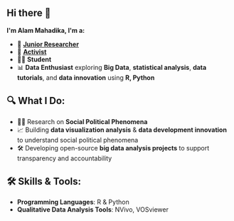 ## Hi there 👋 


**I'm  Alam Mahadika, I'm  a:** 
- 🔎 [**Junior Researcher**](https://psm.umy.ac.id/id/alam-mahadika/)
- 📣 [**Activist**](https://kisp-id.org/)
- 👨‍🎓 **Student**  
- 📊 **Data Enthusiast** exploring **Big Data**, **statistical analysis**, **data tutorials**, and **data innovation** using **R, Python**

## 🔍 What I Do:
- 🧑‍🔬 Research on **Social Political Phenomena**  
- 📈 Building **data visualization analysis** & **data development innovation** to understand social political phenomena  
- 🛠️ Developing open-source **big data analysis projects** to support transparency and accountability  

## 🛠️ Skills & Tools:
- **Programming Languages**: R & Python   
- **Qualitative Data Analysis Tools**: NVivo, VOSviewer
  
